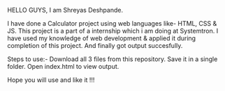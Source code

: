 HELLO GUYS,
I am Shreyas Deshpande.

I have done a Calculator project using web languages like- HTML, CSS & JS.
This project is a part of a internship which i am doing at Systemtron.
I have used my knowledge of web development & applied it during completion of this project.
And finally got output succesfully.

Steps to use:-
Download all 3 files from this repository.
Save it in a single folder.
Open index.html to view output.

Hope you will use and like it !!!
